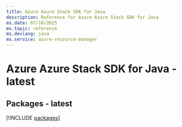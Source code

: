 ```yaml
---
title: Azure Azure Stack SDK for Java
description: Reference for Azure Azure Stack SDK for Java
ms.date: 07/10/2025
ms.topic: reference
ms.devlang: java
ms.service: azure-resource-manager
---
```

# Azure Azure Stack SDK for Java - latest
## Packages - latest
[!INCLUDE [packages](azure-stack-index.md)]